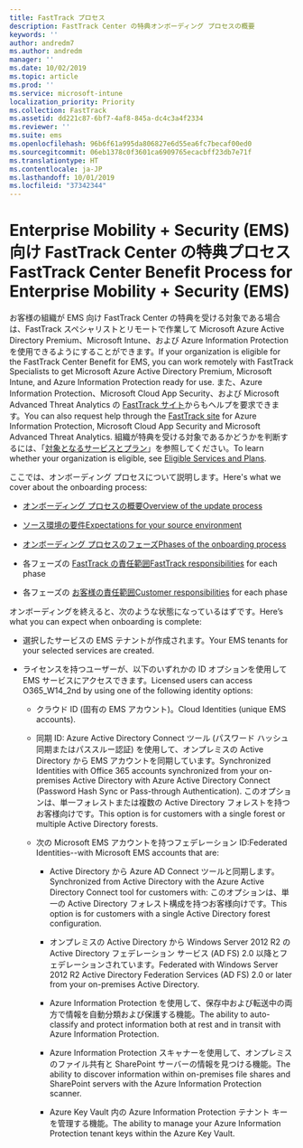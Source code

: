 ```yaml
---
title: FastTrack プロセス
description: FastTrack Center の特典オンボーディング プロセスの概要
keywords: ''
author: andredm7
ms.author: andredm
manager: ''
ms.date: 10/02/2019
ms.topic: article
ms.prod: ''
ms.service: microsoft-intune
localization_priority: Priority
ms.collection: FastTrack
ms.assetid: dd221c87-6bf7-4af8-845a-dc4c3a4f2334
ms.reviewer: ''
ms.suite: ems
ms.openlocfilehash: 96b6f61a995da806827e6d55ea6fc7becaf00ed0
ms.sourcegitcommit: 06eb1378c0f3601ca6909765ecacbff23db7e71f
ms.translationtype: HT
ms.contentlocale: ja-JP
ms.lasthandoff: 10/01/2019
ms.locfileid: "37342344"
---
```

# <a name="fasttrack-center-benefit-process-for-enterprise-mobility--security-ems"></a><span data-ttu-id="c32ac-103">Enterprise Mobility + Security (EMS) 向け FastTrack Center の特典プロセス</span><span class="sxs-lookup"><span data-stu-id="c32ac-103">FastTrack Center Benefit Process for Enterprise Mobility + Security (EMS)</span></span>
<span data-ttu-id="c32ac-104">お客様の組織が EMS 向け FastTrack Center の特典を受ける対象である場合は、FastTrack スペシャリストとリモートで作業して Microsoft Azure Active Directory Premium、Microsoft Intune、および Azure Information Protection を使用できるようにすることができます。</span><span class="sxs-lookup"><span data-stu-id="c32ac-104">If your organization is eligible for the FastTrack Center Benefit for EMS, you can work remotely with FastTrack Specialists to get Microsoft Azure Active Directory Premium, Microsoft Intune, and Azure Information Protection ready for use.</span></span> <span data-ttu-id="c32ac-105">また、Azure Information Protection、Microsoft Cloud App Security、および Microsoft Advanced Threat Analytics の [FastTrack サイト](https://www.microsoft.com/fasttrack/microsoft-365/ems)からもヘルプを要求できます。</span><span class="sxs-lookup"><span data-stu-id="c32ac-105">You can also request help through the [FastTrack site](https://www.microsoft.com/fasttrack/microsoft-365/ems) for Azure Information Protection, Microsoft Cloud App Security and Microsoft Advanced Threat Analytics.</span></span> <span data-ttu-id="c32ac-106">組織が特典を受ける対象であるかどうかを判断するには、「[対象となるサービスとプラン](M365-eligible-services-and-plans.md)」を参照してください。</span><span class="sxs-lookup"><span data-stu-id="c32ac-106">To learn whether your organization is eligible, see [Eligible Services and Plans](M365-eligible-services-and-plans.md).</span></span>


<span data-ttu-id="c32ac-107">ここでは、オンボーディング プロセスについて説明します。</span><span class="sxs-lookup"><span data-stu-id="c32ac-107">Here's what we cover about the onboarding process:</span></span>

-   [<span data-ttu-id="c32ac-108">オンボーディング プロセスの概要</span><span class="sxs-lookup"><span data-stu-id="c32ac-108">Overview of the update process</span></span>](EMS-fasttrack-benefit-overview.md)

-   [<span data-ttu-id="c32ac-109">ソース環境の要件</span><span class="sxs-lookup"><span data-stu-id="c32ac-109">Expectations for your source environment</span></span>](EMS-source-environment-expectations.md)

-   [<span data-ttu-id="c32ac-110">オンボーディング プロセスのフェーズ</span><span class="sxs-lookup"><span data-stu-id="c32ac-110">Phases of the onboarding process</span></span>](EMS-onboarding-phases.md)

-   <span data-ttu-id="c32ac-111">各フェーズの [FastTrack の責任範囲](EMS-fasttrack-responsibilities.md)</span><span class="sxs-lookup"><span data-stu-id="c32ac-111">[FastTrack responsibilities](EMS-fasttrack-responsibilities.md) for each phase</span></span>

-   <span data-ttu-id="c32ac-112">各フェーズの [お客様の責任範囲](EMS-your-responsibilities.md)</span><span class="sxs-lookup"><span data-stu-id="c32ac-112">[Customer responsibilities](EMS-your-responsibilities.md) for each phase</span></span>

<span data-ttu-id="c32ac-113">オンボーディングを終えると、次のような状態になっているはずです。</span><span class="sxs-lookup"><span data-stu-id="c32ac-113">Here’s what you can expect when onboarding is complete:</span></span>

-   <span data-ttu-id="c32ac-114">選択したサービスの EMS テナントが作成されます。</span><span class="sxs-lookup"><span data-stu-id="c32ac-114">Your EMS tenants for your selected services are created.</span></span>

-   <span data-ttu-id="c32ac-115">ライセンスを持つユーザーが、以下のいずれかの ID オプションを使用して EMS サービスにアクセスできます。</span><span class="sxs-lookup"><span data-stu-id="c32ac-115">Licensed users can access O365_W14_2nd by using one of the following identity options:</span></span>

    -   <span data-ttu-id="c32ac-116">クラウド ID (固有の EMS アカウント)。</span><span class="sxs-lookup"><span data-stu-id="c32ac-116">Cloud Identities (unique EMS accounts).</span></span>

    -   <span data-ttu-id="c32ac-117">同期 ID: Azure Active Directory Connect ツール (パスワード ハッシュ同期またはパススルー認証) を使用して、オンプレミスの Active Directory から EMS アカウントを同期しています。</span><span class="sxs-lookup"><span data-stu-id="c32ac-117">Synchronized Identities with Office 365 accounts synchronized from your on-premises Active Directory with Azure Active Directory Connect (Password Hash Sync or Pass-through Authentication).</span></span> <span data-ttu-id="c32ac-118">このオプションは、単一フォレストまたは複数の Active Directory フォレストを持つお客様向けです。</span><span class="sxs-lookup"><span data-stu-id="c32ac-118">This option is for customers with a single forest or multiple Active Directory forests.</span></span>

    -   <span data-ttu-id="c32ac-119">次の Microsoft EMS アカウントを持つフェデレーション ID:</span><span class="sxs-lookup"><span data-stu-id="c32ac-119">Federated Identities--with Microsoft EMS accounts that are:</span></span>

        -   <span data-ttu-id="c32ac-120">Active Directory から Azure AD Connect ツールと同期します。</span><span class="sxs-lookup"><span data-stu-id="c32ac-120">Synchronized from Active Directory with the Azure Active Directory Connect tool for customers with:</span></span> <span data-ttu-id="c32ac-121">このオプションは、単一の Active Directory フォレスト構成を持つお客様向けです。</span><span class="sxs-lookup"><span data-stu-id="c32ac-121">This option is for customers with a single Active Directory forest configuration.</span></span>

        -   <span data-ttu-id="c32ac-122">オンプレミスの Active Directory から Windows Server 2012 R2 の Active Directory フェデレーション サービス (AD FS) 2.0 以降とフェデレーションされています。</span><span class="sxs-lookup"><span data-stu-id="c32ac-122">Federated with Windows Server 2012 R2 Active Directory Federation Services (AD FS) 2.0 or later from your on-premises Active Directory.</span></span>

        -   <span data-ttu-id="c32ac-123">Azure Information Protection を使用して、保存中および転送中の両方で情報を自動分類および保護する機能。</span><span class="sxs-lookup"><span data-stu-id="c32ac-123">The ability to auto-classify and protect information both at rest and in transit with Azure Information Protection.</span></span> 

        -   <span data-ttu-id="c32ac-124">Azure Information Protection スキャナーを使用して、オンプレミスのファイル共有と SharePoint サーバーの情報を見つける機能。</span><span class="sxs-lookup"><span data-stu-id="c32ac-124">The ability to discover information within on-premises file shares and SharePoint servers with the Azure Information Protection scanner.</span></span> 

        -   <span data-ttu-id="c32ac-125">Azure Key Vault 内の Azure Information Protection テナント キーを管理する機能。</span><span class="sxs-lookup"><span data-stu-id="c32ac-125">The ability to manage your Azure Information Protection tenant keys within the Azure Key Vault.</span></span> 
